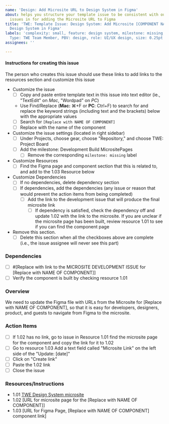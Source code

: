 ```yaml
---
name: 'Design: Add Microsite URL to Design System in Figma'
about: helps you structure your template issue to be consistent with our other template
  issues in for adding the Microsite URL to Figma
title: 'TWE: Template Issue: Design System: Add Microsite [COMPONENT NAME] URL to
  Design System in Figma'
labels: 'complexity: small, feature: design system, milestone: missing, Participant
  Type: TWE Team Member, PBV: design, role: UI/UX design, size: 0.25pt'
assignees: ''

---
```


#### Instructions for creating this issue
The person who creates this issue should use these links to add links to the resources section and customize this issue
- Customize the issue
    - [ ] Copy and paste entire template text in this issue into text editor (ie., "TextEdit" on _Mac_, "Wordpad" on _PC_)
    - Use Find/Replace (**Mac:** ⌘+F or **PC**: Ctrl+F) to search for and replace the keyword strings (including text and the brackets) below with the appropriate values 
    - [ ] Search for `[Replace with NAME OF COMPONENT]`
    - [ ] Replace with the name of the component
- Customize the issue settings (located in right sidebar)
    - [ ] Under Projects, choose gear, choose "Repository," and choose TWE: Project Board
    - [ ] Add the milestone: Development Build MicrositePages
       - [ ] Remove the corresponding `milestone: missing` label
- Customize Resources
   - [ ] Find the Figma page and component section that this is related to, and add to the 1.03 Resource below
- Customize Dependencies 
    - [ ] If no dependencies, delete dependency section
    - [ ] If dependencies, add the dependencies (any issue or reason that would prevent the action items from being completed)
       - [ ] Add the link to the development issue that will produce the final microsite link
          - [ ] If dependency is satisfied, check the dependency off and update 1.02 with the link to the microsite.  If you are unclear if the microsite page has been built, review resource 1.01 to see if you can find the component page
- Remove this section.
    - [ ] Delete this section when all the checkboxes above are complete (i.e., the issue assignee will never see this part)

### Dependencies
- [ ] #[Replace with link to the MICROSITE DEVELOPMENT ISSUE for [Replace with NAME OF COMPONENT]]
- [ ] Verify the component is built by checking resource 1.01

### Overview
We need to update the Figma file with URLs from the Microsite for [Replace with NAME OF COMPONENT], so that it is easy for developers, designers, product, and guests to navigate from Figma to the microsite.

### Action Items
- [ ] If 1.02 has no link, go to issue in Resource 1.01 find the microsite page for the component and copy the link for it to 1.02
- [ ] Go to resource 1.03 Add a text field called "Microsite Link" on the left side of the "Update: [date]" 
- [ ] Click on "Create link"
- [ ] Paste the 1.02 link
- [ ] Close the issue

### Resources/Instructions
- 1.01 [TWE Design System microsite](https://hackforla.github.io/internship-website-design-system/)
- 1.02 [URL for microsite page for the [Replace with NAME OF COMPONENT]]
- 1.03 [URL for Figma Page, [Replace with NAME OF COMPONENT] component link]
